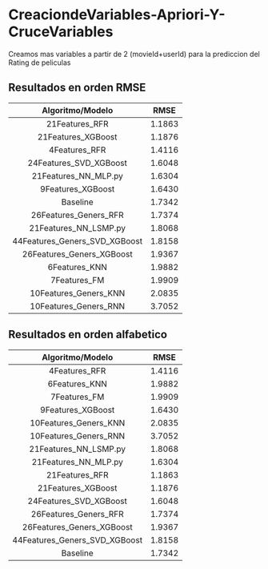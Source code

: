 # CreaciondeVariables-Apriori-Y-CruceVariables
Creamos mas variables a partir de 2 (movieId+userId) para la prediccion del Rating de peliculas

## Resultados en orden RMSE
<div align="center">
    
| Algoritmo/Modelo | RMSE |
| :---: | :---: |
| 21Features_RFR | 1.1863 |
| 21Features_XGBoost | 1.1876 |
| 4Features_RFR | 1.4116 |
| 24Features_SVD_XGBoost | 1.6048 |
| 21Features_NN_MLP.py | 1.6304 |
| 9Features_XGBoost | 1.6430 |
| Baseline | 1.7342 |
| 26Features_Geners_RFR | 1.7374 |
| 21Features_NN_LSMP.py | 1.8068 |
| 44Features_Geners_SVD_XGBoost | 1.8158 |
| 26Features_Geners_XGBoost | 1.9367 |
| 6Features_KNN | 1.9882 |
| 7Features_FM | 1.9909 |
| 10Features_Geners_KNN | 2.0835 |
| 10Features_Geners_RNN | 3.7052 |

</div>


## Resultados en orden alfabetico
<div align="center">
    

| Algoritmo/Modelo | RMSE |
| :---: | :---: |
| 4Features_RFR | 1.4116 |
| 6Features_KNN | 1.9882 |
| 7Features_FM | 1.9909 |
| 9Features_XGBoost | 1.6430 | 
| 10Features_Geners_KNN | 2.0835 |
| 10Features_Geners_RNN | 3.7052 |
| 21Features_NN_LSMP.py | 1.8068 |
| 21Features_NN_MLP.py | 1.6304 |
| 21Features_RFR | 1.1863 |
| 21Features_XGBoost | 1.1876 |
| 24Features_SVD_XGBoost | 1.6048 |
| 26Features_Geners_RFR | 1.7374 |
| 26Features_Geners_XGBoost | 1.9367 |
| 44Features_Geners_SVD_XGBoost | 1.8158 |
| Baseline | 1.7342 |

</div>